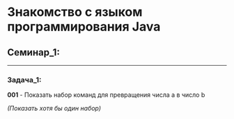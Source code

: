 # Знакомство с языком программирования Java

## Семинар_1:
__________________________________
### Задача_1:
**001** - Показать набор команд для превращения числа а в число b 


*(Показать хотя бы один набор)*